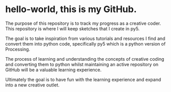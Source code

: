 # hello-world, this is my GitHub.
The purpose of this repository is to track my progress as a creative coder. This repository is where I will keep sketches that I create in py5.

The goal is to take inspiration from various tutorials and resources I find and convert them into python code, specifically py5 which is a python version of Processing. 

The process of learning and understanding the concepts of creative coding and converting them to python whilst maintaining an active repository on GitHub will be a valuable learning experience.

Ultimately the goal is to have fun with the learning experience and expand into a new creative outlet.
